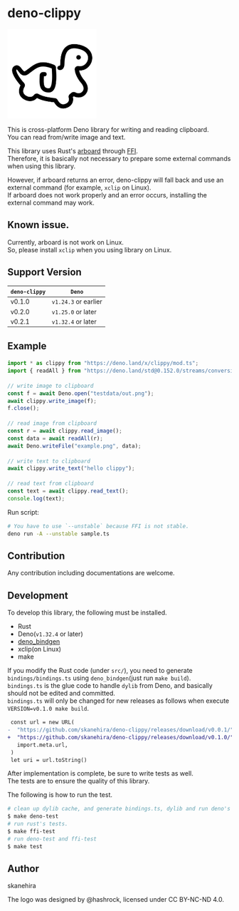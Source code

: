# deno-clippy

<img src="./logo.svg" alt="deno-clippy logo" width="200" height="200" />

This is cross-platform Deno library for writing and reading clipboard.  
You can read from/write image and text.

This library uses Rust's [arboard](https://github.com/1Password/arboard) through [FFI](https://deno.land/manual@v1.24.3/runtime/ffi_api).  
Therefore, it is basically not necessary to prepare some external commands when using this library.

However, if arboard returns an error, deno-clippy will fall back and use an external command (for example, `xclip` on Linux).  
If arboard does not work properly and an error occurs, installing the external command may work.

## Known issue.
Currently, arboard is not work on Linux.  
So, please install `xclip` when you using library on Linux.

## Support Version

| `deno-clippy` | `Deno`               |
|---------------|----------------------|
| v0.1.0        | `v1.24.3` or earlier |
| v0.2.0        | `v1.25.0` or later   |
| v0.2.1        | `v1.32.4` or later   |

## Example
```typescript
import * as clippy from "https://deno.land/x/clippy/mod.ts";
import { readAll } from "https://deno.land/std@0.152.0/streams/conversion.ts";

// write image to clipboard
const f = await Deno.open("testdata/out.png");
await clippy.write_image(f);
f.close();

// read image from clipboard
const r = await clippy.read_image();
const data = await readAll(r);
await Deno.writeFile("example.png", data);

// write text to clipboard
await clippy.write_text("hello clippy");

// read text from clipboard
const text = await clippy.read_text();
console.log(text);
```

Run script:

```sh
# You have to use `--unstable` because FFI is not stable.
deno run -A --unstable sample.ts
```

## Contribution
Any contribution including documentations are welcome.

## Development
To develop this library, the following must be installed.

- Rust
- Deno(`v1.32.4` or later)
- [deno_bindgen](https://github.com/denoland/deno_bindgen)
- xclip(on Linux)
- make

If you modify the Rust code (under `src/`), you need to generate `bindings/bindings.ts` using `deno_bindgen`(just run `make build`).  
`bindings.ts` is the glue code to handle `dylib` from Deno, and basically should not be edited and committed.  
`bindings.ts` will only be changed for new releases as follows when execute `VERSION=v0.1.0 make build`.  

```diff
 const url = new URL(
-  "https://github.com/skanehira/deno-clippy/releases/download/v0.0.1/",
+  "https://github.com/skanehira/deno-clippy/releases/download/v0.1.0/",
   import.meta.url,
 )
 let uri = url.toString()
```

After implementation is complete, be sure to write tests as well.  
The tests are to ensure the quality of this library.  

The following is how to run the test.

```sh
# clean up dylib cache, and generate bindings.ts, dylib and run deno's test.
$ make deno-test
# run rust's tests.
$ make ffi-test
# run deno-test and ffi-test
$ make test
```

## Author
skanehira

The logo was designed by @hashrock, licensed under CC BY-NC-ND 4.0.
